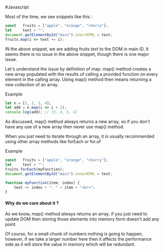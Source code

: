 #Javascript

Most of the time, we see snippets like this :

```Javascript
const	fruits = ["apple", "orange", "cherry"];
let		text = "";
document.getElementById("main").inerrHTML = text;
fruits.map(i => text += i);
```

IN the above snippet, we are adding fruits text to the DOM in main ID.
It seems there is no issue in the above snippet, though there is one major issue.

Let's understand the issue by definition of map.
map() method creates a new array populated with the results of calling a provided function on every element in the calling array. Using map() method then means returning a new collection of an array.

Example
```Javascript
let	n = [1, 2, 3, 4];
let	add = n.map(i => i + 2);
console.log(add); // [3, 4, 5, 6]
```

As discussed, map() method always returns a new array, so if you don't have any use of a new array then never use map() method.

When you just need to iterate through an array, it is usually recommended using other array methods like forEach or for.of

Example
```Javascript
const	fruits = ["apple", "orange", "cherry"];
let		text = "";
fruits.forEach(myFunction);
document.getElementById("main").innerHTML = text;

function myFunction(item, index) {
	text += index + ": " + item + "<br>";
}
```

#### Why do we care about it ?
As we know, map() method always returns an array. if you just need to update DOM then storing those elements into memory form doesn't add any point.

Of course, for a small chunk of numbers nothing is going to happen, however, if we take a larger number here then it affects the performance side as it will store the value in memory which will be redundant.